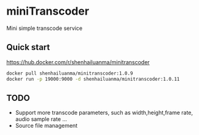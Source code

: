 # miniTranscoder

Mini simple transcode service

## Quick start

https://hub.docker.com/r/shenhailuanma/minitranscoder

```bash
docker pull shenhailuanma/minitranscoder:1.0.9
docker run -p 19000:9000 -d shenhailuanma/minitranscoder:1.0.11

```

## TODO

- Support more transcode parameters, such as width,height,frame rate, audio sample rate ...
- Source file management
